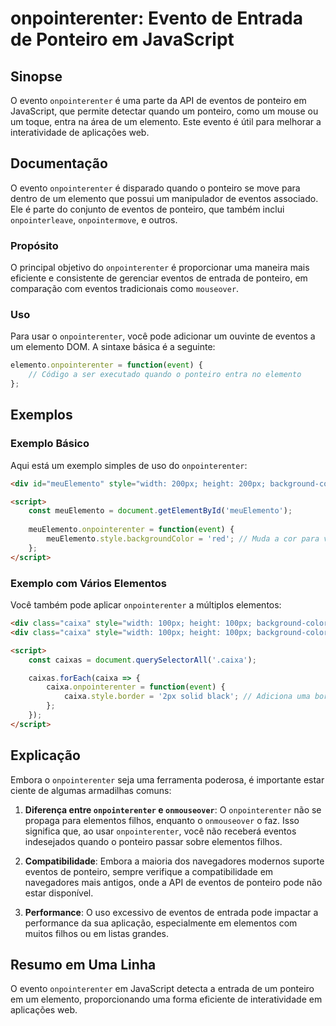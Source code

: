 <!--
Meta Description: # onpointerenter: Evento de Entrada de Ponteiro em JavaScript ## Sinopse O evento `onpointerenter` é uma parte da API de eventos de ponteiro em JavaSc...
Meta Keywords: onpointerenter, ponteiro, eventos, uma, elemento
-->

# onpointerenter: Evento de Entrada de Ponteiro em JavaScript

## Sinopse
O evento `onpointerenter` é uma parte da API de eventos de ponteiro em JavaScript, que permite detectar quando um ponteiro, como um mouse ou um toque, entra na área de um elemento. Este evento é útil para melhorar a interatividade de aplicações web.

## Documentação
O evento `onpointerenter` é disparado quando o ponteiro se move para dentro de um elemento que possui um manipulador de eventos associado. Ele é parte do conjunto de eventos de ponteiro, que também inclui `onpointerleave`, `onpointermove`, e outros. 

### Propósito
O principal objetivo do `onpointerenter` é proporcionar uma maneira mais eficiente e consistente de gerenciar eventos de entrada de ponteiro, em comparação com eventos tradicionais como `mouseover`.

### Uso
Para usar o `onpointerenter`, você pode adicionar um ouvinte de eventos a um elemento DOM. A sintaxe básica é a seguinte:

```javascript
elemento.onpointerenter = function(event) {
    // Código a ser executado quando o ponteiro entra no elemento
};
```

## Exemplos

### Exemplo Básico
Aqui está um exemplo simples de uso do `onpointerenter`:

```html
<div id="meuElemento" style="width: 200px; height: 200px; background-color: blue;"></div>

<script>
    const meuElemento = document.getElementById('meuElemento');
    
    meuElemento.onpointerenter = function(event) {
        meuElemento.style.backgroundColor = 'red'; // Muda a cor para vermelho ao entrar
    };
</script>
```

### Exemplo com Vários Elementos
Você também pode aplicar `onpointerenter` a múltiplos elementos:

```html
<div class="caixa" style="width: 100px; height: 100px; background-color: green;"></div>
<div class="caixa" style="width: 100px; height: 100px; background-color: yellow;"></div>

<script>
    const caixas = document.querySelectorAll('.caixa');

    caixas.forEach(caixa => {
        caixa.onpointerenter = function(event) {
            caixa.style.border = '2px solid black'; // Adiciona uma borda ao entrar
        };
    });
</script>
```

## Explicação
Embora o `onpointerenter` seja uma ferramenta poderosa, é importante estar ciente de algumas armadilhas comuns:

1. **Diferença entre `onpointerenter` e `onmouseover`**: O `onpointerenter` não se propaga para elementos filhos, enquanto o `onmouseover` o faz. Isso significa que, ao usar `onpointerenter`, você não receberá eventos indesejados quando o ponteiro passar sobre elementos filhos.

2. **Compatibilidade**: Embora a maioria dos navegadores modernos suporte eventos de ponteiro, sempre verifique a compatibilidade em navegadores mais antigos, onde a API de eventos de ponteiro pode não estar disponível.

3. **Performance**: O uso excessivo de eventos de entrada pode impactar a performance da sua aplicação, especialmente em elementos com muitos filhos ou em listas grandes.

## Resumo em Uma Linha
O evento `onpointerenter` em JavaScript detecta a entrada de um ponteiro em um elemento, proporcionando uma forma eficiente de interatividade em aplicações web.